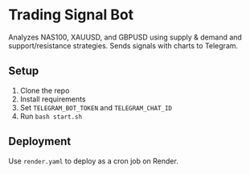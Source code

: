 # Trading Signal Bot

Analyzes NAS100, XAUUSD, and GBPUSD using supply & demand and support/resistance strategies. Sends signals with charts to Telegram.

## Setup

1. Clone the repo
2. Install requirements
3. Set `TELEGRAM_BOT_TOKEN` and `TELEGRAM_CHAT_ID`
4. Run `bash start.sh`

## Deployment

Use `render.yaml` to deploy as a cron job on Render.
